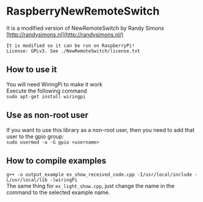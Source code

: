 # RaspberryNewRemoteSwitch



It is a modified version of NewRemoteSwitch by Randy Simons [http://randysimons.nl](http://randysimons.nl/)
```
It is modified so it can be run on RaspberryPi!
License: GPLv3. See ./NewRemoteSwitch/license.txt
```
## How to use it
You will need WiringPi to make it work  
Execute the following command  
`sudo apt-get install wiringpi`

## Use as non-root user
If you want to use this library as a non-root user, then you need to add that user to the gpio group:  
`sudo usermod -a -G gpio <username>`

## How to compile examples
`g++ -o output_example ex_show_received_code.cpp -I/usr/local/include -L/usr/local/lib -lwiringPi`  
The same thing for `ex_light_show.cpp`, just change the name in the command to the selected example name.
